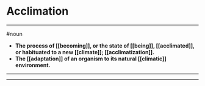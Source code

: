# Acclimation
---
#noun
- **The process of [[becoming]], or the state of [[being]], [[acclimated]], or habituated to a new [[climate]]; [[acclimatization]].**
- **The [[adaptation]] of an organism to its natural [[climatic]] environment.**
---
---
